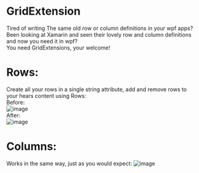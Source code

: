 # GridExtension
Tired of writing The same old row or column definitions in your wpf apps?  
Been looking at Xamarin and seen their lovely row and column definitions and now you need it in wpf?  
You need GridExtensions, your welcome!

# Rows:
Create all your rows in a single string attribute, add and remove rows to your hears content using Rows:  
Before:  
![image](https://user-images.githubusercontent.com/1180191/112758972-43a96f80-8ff1-11eb-98e3-a6183eecb99c.png)  
After:  
![image](https://user-images.githubusercontent.com/1180191/112759041-8c612880-8ff1-11eb-885a-c0a0ff0d79b6.png)  

# Columns:
Works in the same way, just as you would expect:
![image](https://user-images.githubusercontent.com/1180191/112761595-478ebf00-8ffc-11eb-9c82-c1694a3afe25.png)  
